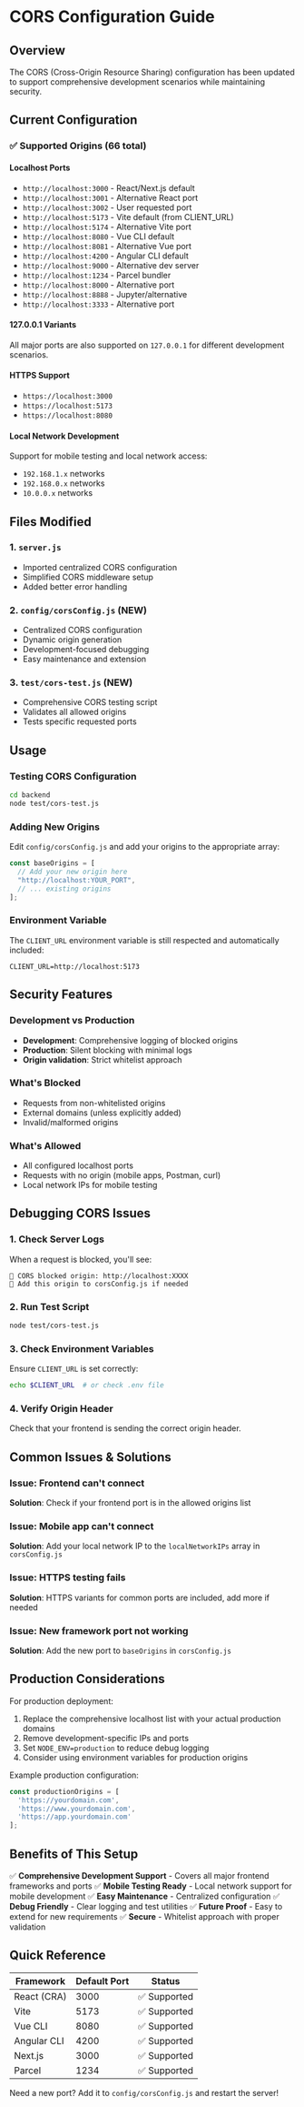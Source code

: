 # CORS Configuration Guide

## Overview
The CORS (Cross-Origin Resource Sharing) configuration has been updated to support comprehensive development scenarios while maintaining security.

## Current Configuration

### ✅ Supported Origins (66 total)

#### Localhost Ports
- `http://localhost:3000` - React/Next.js default
- `http://localhost:3001` - Alternative React port
- `http://localhost:3002` - User requested port
- `http://localhost:5173` - Vite default (from CLIENT_URL)
- `http://localhost:5174` - Alternative Vite port
- `http://localhost:8080` - Vue CLI default
- `http://localhost:8081` - Alternative Vue port
- `http://localhost:4200` - Angular CLI default
- `http://localhost:9000` - Alternative dev server
- `http://localhost:1234` - Parcel bundler
- `http://localhost:8000` - Alternative port
- `http://localhost:8888` - Jupyter/alternative
- `http://localhost:3333` - Alternative port

#### 127.0.0.1 Variants
All major ports are also supported on `127.0.0.1` for different development scenarios.

#### HTTPS Support
- `https://localhost:3000`
- `https://localhost:5173`
- `https://localhost:8080`

#### Local Network Development
Support for mobile testing and local network access:
- `192.168.1.x` networks
- `192.168.0.x` networks
- `10.0.0.x` networks

## Files Modified

### 1. `server.js`
- Imported centralized CORS configuration
- Simplified CORS middleware setup
- Added better error handling

### 2. `config/corsConfig.js` (NEW)
- Centralized CORS configuration
- Dynamic origin generation
- Development-focused debugging
- Easy maintenance and extension

### 3. `test/cors-test.js` (NEW)
- Comprehensive CORS testing script
- Validates all allowed origins
- Tests specific requested ports

## Usage

### Testing CORS Configuration
```bash
cd backend
node test/cors-test.js
```

### Adding New Origins
Edit `config/corsConfig.js` and add your origins to the appropriate array:

```javascript
const baseOrigins = [
  // Add your new origin here
  "http://localhost:YOUR_PORT",
  // ... existing origins
];
```

### Environment Variable
The `CLIENT_URL` environment variable is still respected and automatically included:
```env
CLIENT_URL=http://localhost:5173
```

## Security Features

### Development vs Production
- **Development**: Comprehensive logging of blocked origins
- **Production**: Silent blocking with minimal logs
- **Origin validation**: Strict whitelist approach

### What's Blocked
- Requests from non-whitelisted origins
- External domains (unless explicitly added)
- Invalid/malformed origins

### What's Allowed
- All configured localhost ports
- Requests with no origin (mobile apps, Postman, curl)
- Local network IPs for mobile testing

## Debugging CORS Issues

### 1. Check Server Logs
When a request is blocked, you'll see:
```
🚫 CORS blocked origin: http://localhost:XXXX
📝 Add this origin to corsConfig.js if needed
```

### 2. Run Test Script
```bash
node test/cors-test.js
```

### 3. Check Environment Variables
Ensure `CLIENT_URL` is set correctly:
```bash
echo $CLIENT_URL  # or check .env file
```

### 4. Verify Origin Header
Check that your frontend is sending the correct origin header.

## Common Issues & Solutions

### Issue: Frontend can't connect
**Solution**: Check if your frontend port is in the allowed origins list

### Issue: Mobile app can't connect
**Solution**: Add your local network IP to the `localNetworkIPs` array in `corsConfig.js`

### Issue: HTTPS testing fails
**Solution**: HTTPS variants for common ports are included, add more if needed

### Issue: New framework port not working
**Solution**: Add the new port to `baseOrigins` in `corsConfig.js`

## Production Considerations

For production deployment:
1. Replace the comprehensive localhost list with your actual production domains
2. Remove development-specific IPs and ports
3. Set `NODE_ENV=production` to reduce debug logging
4. Consider using environment variables for production origins

Example production configuration:
```javascript
const productionOrigins = [
  'https://yourdomain.com',
  'https://www.yourdomain.com',
  'https://app.yourdomain.com'
];
```

## Benefits of This Setup

✅ **Comprehensive Development Support** - Covers all major frontend frameworks and ports
✅ **Mobile Testing Ready** - Local network support for mobile development
✅ **Easy Maintenance** - Centralized configuration
✅ **Debug Friendly** - Clear logging and test utilities
✅ **Future Proof** - Easy to extend for new requirements
✅ **Secure** - Whitelist approach with proper validation

## Quick Reference

| Framework | Default Port | Status |
|-----------|-------------|---------|
| React (CRA) | 3000 | ✅ Supported |
| Vite | 5173 | ✅ Supported |
| Vue CLI | 8080 | ✅ Supported |
| Angular CLI | 4200 | ✅ Supported |
| Next.js | 3000 | ✅ Supported |
| Parcel | 1234 | ✅ Supported |

Need a new port? Add it to `config/corsConfig.js` and restart the server!